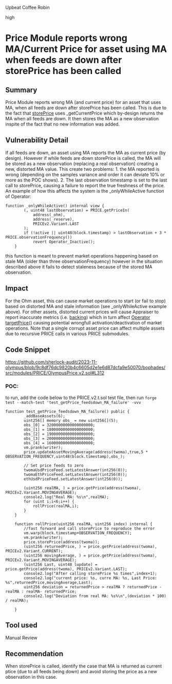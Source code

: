 Upbeat Coffee Robin

high

# Price Module reports wrong MA/Current Price for asset using MA when feeds are down after storePrice has been called

## Summary
Price Module reports wrong MA (and current price) for an asset that uses MA, when all feeds are down after storePrice has been called. This is due to the fact that [storePrice](https://github.com/sherlock-audit/2023-11-olympus/blob/9c8df76dc9820b4c6605d2e1e6d87dcfa9e50070/bophades/src/modules/PRICE/OlympusPrice.v2.sol#L312) uses _getCurrentPrice which by-design returns the MA when all feeds are down. It then stores the MA as a new observation inspite of the fact that no new information was added.

## Vulnerability Detail
If all feeds are down, an asset using MA reports the MA as current price (by design). However if while feeds are down storePrice is called, the MA will be stored as a new observation (replacing a real observation) creating a new, distorted MA value. This create two problems: 1. the MA reported is wrong (depending on the samples variance and order it can deviate 10% or more as the POC shows). 2. The last observation timestamp is set to the last call to storePrice, causing a failure to report the true freshness of the price. An example of how this affects the system is the _onlyWhileActive function of Operator:
```solidity
function _onlyWhileActive() internal view {
        (, uint48 lastObservation) = PRICE.getPriceIn(
            address(_ohm),
            address(_reserve),
            PRICEv2.Variant.LAST
        );
        if (!active || uint48(block.timestamp) > lastObservation + 3 * PRICE.observationFrequency())
            revert Operator_Inactive();
    }
```
this function is meant to prevent market operations happening based on stale MA (older than three observationFrequency) however in the situation described above it fails to detect staleness because of the stored MA observation.

## Impact
For the Ohm asset, this can cause market operations to start (or fail to stop) based on distorted MA and stale information (see _onlyWhileActive example above). For other assets, distorted current prices will cause Appraiser to report inaccurate metrics (i.e. [backing](https://github.com/sherlock-audit/2023-11-olympus/blob/9c8df76dc9820b4c6605d2e1e6d87dcfa9e50070/bophades/src/policies/OCA/Appraiser.sol#L327)) which in turn affect [Operator targetPrice()](https://github.com/sherlock-audit/2023-11-olympus/blob/9c8df76dc9820b4c6605d2e1e6d87dcfa9e50070/bophades/src/policies/RBS/Operator.sol#L858) causing potential wrongfull activation/deactivation of market operations. Note that a single corrupt asset price can affect multiple assets due to recursive PRICE calls in various PRICE submodules.

## Code Snippet
https://github.com/sherlock-audit/2023-11-olympus/blob/9c8df76dc9820b4c6605d2e1e6d87dcfa9e50070/bophades/src/modules/PRICE/OlympusPrice.v2.sol#L312

### POC:
to run, add the code below to the PRICE.v2.t.sol test file, then run `forge test --match-test 'test_getPrice_feedsdown_MA_failure' -vvv`
```solidity
function test_getPrice_feedsdown_MA_failure() public {
        _addBaseAssets(6);
        uint256[] memory obs_ = new uint256[](5);
        obs_[0] = 32000000000000000000;
        obs_[1] = 18000000000000000000;
        obs_[2] = 19000000000000000000;
        obs_[3] = 20000000000000000000;
        obs_[4] = 16000000000000000000;
        vm.prank(writer);
        price.updateAssetMovingAverage(address(twoma),true,5 * OBSERVATION_FREQUENCY,uint48(block.timestamp),obs_);

        // Set price feeds to zero
        twomaUsdPriceFeed.setLatestAnswer(int256(0));
        twomaEthPriceFeed.setLatestAnswer(int256(0));
        ethUsdPriceFeed.setLatestAnswer(int256(0));

        (uint256 realMA, ) = price.getPrice(address(twoma), PRICEv2.Variant.MOVINGAVERAGE);
        console2.log("Real MA: %s\n",realMA);
        for (uint i;i<6;i++) {
            rollPrice(realMA,i);
        }
    }

    function rollPrice(uint256 realMA, uint256 index) internal {
        //fast forward and call storePrice to reproduce the error
        vm.warp(block.timestamp+OBSERVATION_FREQUENCY);
        vm.prank(writer);
        price.storePrice(address(twoma));
        (uint256 returnedPrice, ) = price.getPrice(address(twoma), PRICEv2.Variant.CURRENT);
        (uint256 movingAverage, ) = price.getPrice(address(twoma), PRICEv2.Variant.MOVINGAVERAGE);
        (uint256 Last, uint48 lupdate) = price.getPrice(address(twoma), PRICEv2.Variant.LAST);
        console2.log("After calling storePrice %s times",index+1);
        console2.log("current price: %s, curre MA: %s, Last Price: %s",returnedPrice,movingAverage,Last);
        uint256 deviation = returnedPrice > realMA ? returnedPrice - realMA : realMA- returnedPrice;
        console2.log("Deviation from real MA: %s%\n",(deviation * 100) / realMA);
        
    }
```

## Tool used

Manual Review

## Recommendation
When storePrice is called, identify the case that MA is returned as current ptice (due to all feeds being down) and avoid storing the price as a new observation in this case.

